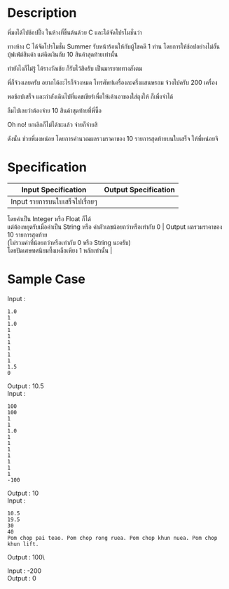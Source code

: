 # Description
พี่มงได้ไปช้อปปี้ง ในห้างที่ขื้นต้นด้วย C และได้จัดโปรโมชั่นว่า

ทางห้าง C ได้จัดโปรโมชั่น Summer รับหน้าร้อนให้กับผู้โชคดี 1 ท่าน โดยการให้ช้อปอย่างไม่อั้น บุ้ฟเฟ่ต์สินค้า แต่คิดเงินกับ 10 สินค้าสุดท้ายเท่านั้น

ทำยังไงก็ไม่รู้ ได้รางวัลเช้ย ก็รับไว้สิครับ เป็นมารยาททางสังตม

พี่ก็จ้วงเลยครับ อยากได้อะไรก็จ้วงหมด โทรศัพท์เครื่องละครึ่งแสนหรอม จ้วงไปครับ 200 เครื่อง

พอช้อปเสร็จ และกำลังเดินไปที่แคชเชียร์เพื่อให้เค้าเอาของใส่ถุงให้ ก็เพิ่งจำได้

ลืมไปเลยว่าต้องจ่าย 10 สินค้าสุดท้ายที่พี่ซื้อ

Oh no! ยกเลิกก็ไม่ได้ซะแล้ว จ่ายก็จ่ายสิ

ดังนั้น ช่วยพี่มงหน่อย โดยการคำนวณผลรวมราคาของ 10 รายการสุดท้ายบนใบเสร็จ ให้พี่หน่อยจิ

# Specification
| Input Specification | Output Specification |
| - | - |
| Input รายการบนใบเสร็จไปเรื่อยๆ <br> 
โดยค่าเป็น Integer หรือ Float ก็ได้ <br> 
แต่ต้องหยุดรับเมื่อค่าเป็น String หรือ ค่าตัวเลขน้อยกว่าหรือเท่ากับ 0 | Output ผลรวมราคาของ 10 รายการสุดท้าย <br> (ไม่รวมค่าที่น้อยกว่าหรือเท่ากับ 0 หรือ String นะครับ) <br> โดยปัดเศษทศนิยมที้งเหลือเพียง 1 หลักเท่านั้น |

# Sample Case
Input : 
```
1.0
1
1.0
1
1
1
1
1
1
1.5
0
```
Output : 10.5\
Input : 
```
100
100
1
1
1.0
1
1
1
1
1
1
1
-100
```
Output : 10\
Input : 
```
10.5
19.5
30
40
Pom chop pai teao. Pom chop rong ruea. Pom chop khun nuea. Pom chop khun lift.
```
Output : 100\

Input : -200\
Output : 0